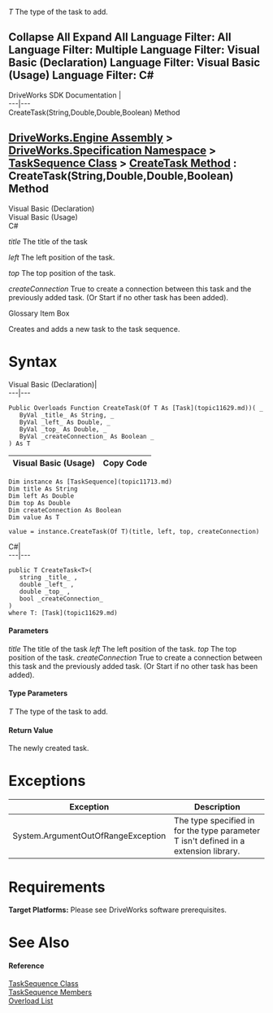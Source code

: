 _T_
    The type of the task to add.

Collapse All Expand All Language Filter: All  Language Filter: Multiple  Language Filter: Visual Basic (Declaration) Language Filter: Visual Basic (Usage) Language Filter: C#  
---  
DriveWorks SDK Documentation  |   
---|---  
CreateTask<T>(String,Double,Double,Boolean) Method   
  
[DriveWorks.Engine Assembly](topic2156.md) > [DriveWorks.Specification Namespace](topic10764.md) > [TaskSequence Class](topic11713.md) > [CreateTask Method](topic11720.md) : CreateTask<T>(String,Double,Double,Boolean) Method  
---  
  
Visual Basic (Declaration)    
Visual Basic (Usage)    
C# 

_title_
    The title of the task

_left_
    The left position of the task.

_top_
    The top position of the task.

_createConnection_
    True to create a connection between this task and the previously added task. (Or Start if no other task has been added).

Glossary Item Box

Creates and adds a new task to the task sequence. 

# Syntax

Visual Basic (Declaration)|   
---|---  
      
    
    Public Overloads Function CreateTask(Of T As [Task](topic11629.md))( _
       ByVal _title_ As String, _
       ByVal _left_ As Double, _
       ByVal _top_ As Double, _
       ByVal _createConnection_ As Boolean _
    ) As T  
  
Visual Basic (Usage)| Copy Code  
---|---  
      
    
    Dim instance As [TaskSequence](topic11713.md)
    Dim title As String
    Dim left As Double
    Dim top As Double
    Dim createConnection As Boolean
    Dim value As T
     
    value = instance.CreateTask(Of T)(title, left, top, createConnection)  
  
C#|   
---|---  
      
    
    public T CreateTask<T>( 
       string _title_ ,
       double _left_ ,
       double _top_ ,
       bool _createConnection_
    )
    where T: [Task](topic11629.md)  
  
#### Parameters

 _title_
    The title of the task
 _left_
    The left position of the task.
_top_
    The top position of the task.
_createConnection_
    True to create a connection between this task and the previously added task. (Or Start if no other task has been added).

#### Type Parameters

_T_
    The type of the task to add.

#### Return Value

The newly created task.

# Exceptions

Exception| Description  
---|---  
System.ArgumentOutOfRangeException| The type specified in for the type parameter T isn't defined in a extension library.  
  
# Requirements

**Target Platforms:** Please see DriveWorks software prerequisites.

# See Also

#### Reference

[TaskSequence Class](topic11713.md)   
[TaskSequence Members](topic11714.md)   
[Overload List](topic11720.md)


